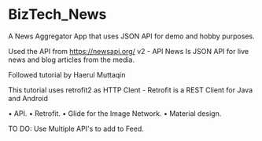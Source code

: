 # BizTech_News
A News Aggregator App that uses JSON API for demo and hobby purposes.

Used the API from https://newsapi.org/ v2 - 
API News Is JSON API for live news and blog articles from the media.

Followed tutorial by Haerul Muttaqin

This tutorial uses retrofit2 as HTTP Clent - 
Retrofit is a REST Client for Java and Android

• API.
• Retrofit.
• Glide for the Image Network.
• Material design.

TO DO:
Use Multiple API's to add to Feed.
